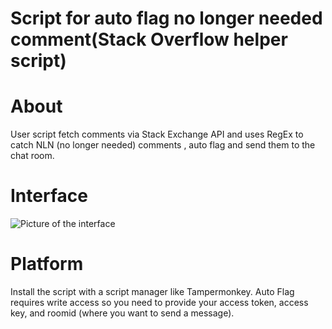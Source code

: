 # Script for auto flag no longer needed comment(Stack Overflow helper script)


# About

User script fetch  comments via Stack Exchange API and uses RegEx to catch NLN (no longer needed) comments , auto flag and send them to the chat room. 

# Interface

![Picture of the interface](https://i.stack.imgur.com/ZYYuw.png)

# Platform
Install the script with a script manager like Tampermonkey. Auto Flag requires write access so you need to provide your access token, access key, and roomid (where you want to send a message).
